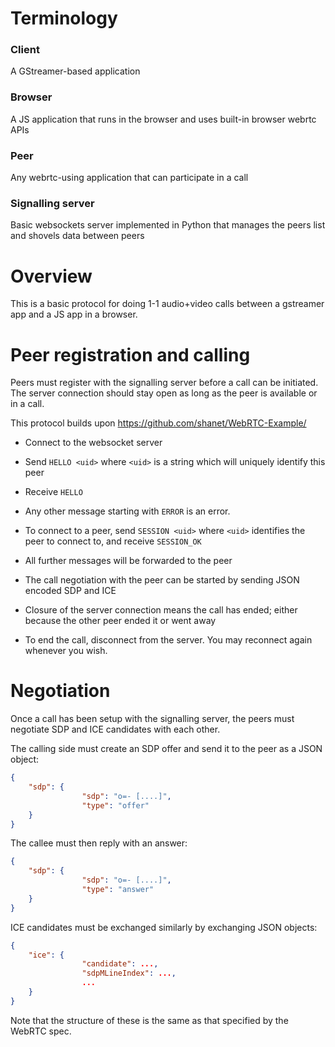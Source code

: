 # Terminology

### Client

A GStreamer-based application

### Browser

A JS application that runs in the browser and uses built-in browser webrtc APIs

### Peer
 
Any webrtc-using application that can participate in a call

### Signalling server

Basic websockets server implemented in Python that manages the peers list and shovels data between peers

# Overview

This is a basic protocol for doing 1-1 audio+video calls between a gstreamer app and a JS app in a browser.

# Peer registration and calling

Peers must register with the signalling server before a call can be initiated. The server connection should stay open as long as the peer is available or in a call.

This protocol builds upon https://github.com/shanet/WebRTC-Example/

* Connect to the websocket server
* Send `HELLO <uid>` where `<uid>` is a string which will uniquely identify this peer
* Receive `HELLO`
* Any other message starting with `ERROR` is an error.

* To connect to a peer, send `SESSION <uid>` where `<uid>` identifies the peer to connect to, and receive `SESSION_OK`
* All further messages will be forwarded to the peer
* The call negotiation with the peer can be started by sending JSON encoded SDP and ICE

* Closure of the server connection means the call has ended; either because the other peer ended it or went away
* To end the call, disconnect from the server. You may reconnect again whenever you wish.

# Negotiation

Once a call has been setup with the signalling server, the peers must negotiate SDP and ICE candidates with each other.

The calling side must create an SDP offer and send it to the peer as a JSON object:

```json
{
    "sdp": {
                "sdp": "o=- [....]",
                "type": "offer"
    }
}
```

The callee must then reply with an answer:

```json
{
    "sdp": {
                "sdp": "o=- [....]",
                "type": "answer"
    }
}
```

ICE candidates must be exchanged similarly by exchanging JSON objects:


```json
{
    "ice": {
                "candidate": ...,
                "sdpMLineIndex": ...,
                ...
    }
}
```

Note that the structure of these is the same as that specified by the WebRTC spec.
